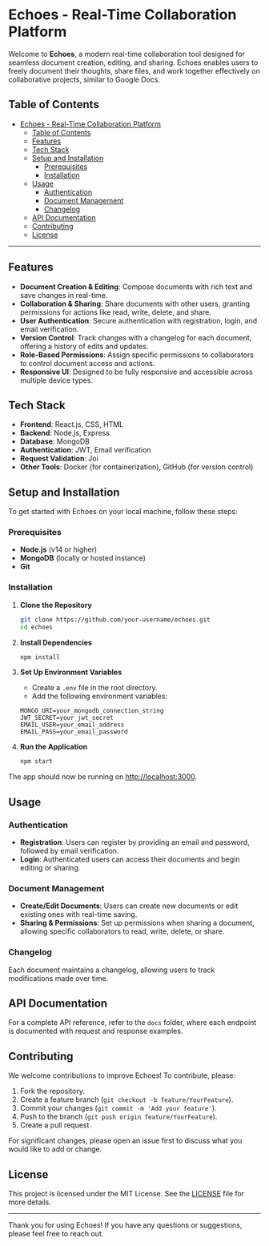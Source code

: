 # Echoes - Real-Time Collaboration Platform

Welcome to **Echoes**, a modern real-time collaboration tool designed for seamless document creation, editing, and sharing. Echoes enables users to freely document their thoughts, share files, and work together effectively on collaborative projects, similar to Google Docs.

## Table of Contents

- [Echoes - Real-Time Collaboration Platform](#echoes---real-time-collaboration-platform)
  - [Table of Contents](#table-of-contents)
  - [Features](#features)
  - [Tech Stack](#tech-stack)
  - [Setup and Installation](#setup-and-installation)
    - [Prerequisites](#prerequisites)
    - [Installation](#installation)
  - [Usage](#usage)
    - [Authentication](#authentication)
    - [Document Management](#document-management)
    - [Changelog](#changelog)
  - [API Documentation](#api-documentation)
  - [Contributing](#contributing)
  - [License](#license)

---

## Features

- **Document Creation & Editing**: Compose documents with rich text and save changes in real-time.
- **Collaboration & Sharing**: Share documents with other users, granting permissions for actions like read, write, delete, and share.
- **User Authentication**: Secure authentication with registration, login, and email verification.
- **Version Control**: Track changes with a changelog for each document, offering a history of edits and updates.
- **Role-Based Permissions**: Assign specific permissions to collaborators to control document access and actions.
- **Responsive UI**: Designed to be fully responsive and accessible across multiple device types.

## Tech Stack

- **Frontend**: React.js, CSS, HTML
- **Backend**: Node.js, Express
- **Database**: MongoDB
- **Authentication**: JWT, Email verification
- **Request Validation**: Joi
- **Other Tools**: Docker (for containerization), GitHub (for version control)

## Setup and Installation

To get started with Echoes on your local machine, follow these steps:

### Prerequisites

- **Node.js** (v14 or higher)
- **MongoDB** (locally or hosted instance)
- **Git**

### Installation

1. **Clone the Repository**

   ```bash
   git clone https://github.com/your-username/echoes.git
   cd echoes
   ```

2. **Install Dependencies**

   ```bash
   npm install
   ```

3. **Set Up Environment Variables**

   - Create a `.env` file in the root directory.
   - Add the following environment variables:

   ```plaintext
   MONGO_URI=your_mongodb_connection_string
   JWT_SECRET=your_jwt_secret
   EMAIL_USER=your_email_address
   EMAIL_PASS=your_email_password
   ```

4. **Run the Application**
   ```bash
   npm start
   ```

The app should now be running on [http://localhost:3000](http://localhost:3000).

## Usage

### Authentication

- **Registration**: Users can register by providing an email and password, followed by email verification.
- **Login**: Authenticated users can access their documents and begin editing or sharing.

### Document Management

- **Create/Edit Documents**: Users can create new documents or edit existing ones with real-time saving.
- **Sharing & Permissions**: Set up permissions when sharing a document, allowing specific collaborators to read, write, delete, or share.

### Changelog

Each document maintains a changelog, allowing users to track modifications made over time.

## API Documentation

For a complete API reference, refer to the `docs` folder, where each endpoint is documented with request and response examples.

## Contributing

We welcome contributions to improve Echoes! To contribute, please:

1. Fork the repository.
2. Create a feature branch (`git checkout -b feature/YourFeature`).
3. Commit your changes (`git commit -m 'Add your feature'`).
4. Push to the branch (`git push origin feature/YourFeature`).
5. Create a pull request.

For significant changes, please open an issue first to discuss what you would like to add or change.

## License

This project is licensed under the MIT License. See the [LICENSE](LICENSE) file for more details.

---

Thank you for using Echoes! If you have any questions or suggestions, please feel free to reach out.
